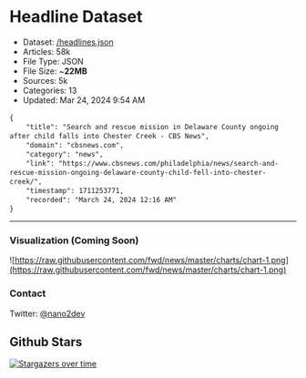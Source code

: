 # Headline Dataset

- Dataset: [/headlines.json](https://raw.githubusercontent.com/fwd/news/master/headlines.json) 
- Articles: 58k
- File Type: JSON
- File Size: ~**22MB**
- Sources: 5k
- Categories: 13
- Updated: Mar 24, 2024 9:54 AM

```
{
    "title": "Search and rescue mission in Delaware County ongoing after child falls into Chester Creek - CBS News",
    "domain": "cbsnews.com",
    "category": "news",
    "link": "https://www.cbsnews.com/philadelphia/news/search-and-rescue-mission-ongoing-delaware-county-child-fell-into-chester-creek/",
    "timestamp": 1711253771,
    "recorded": "March 24, 2024 12:16 AM"
}
```

---

### Visualization (Coming Soon)

![https://raw.githubusercontent.com/fwd/news/master/charts/chart-1.png](https://raw.githubusercontent.com/fwd/news/master/charts/chart-1.png)

### Contact 

Twitter: [@nano2dev](https://twitter.com/nano2dev)

## Github Stars

[![Stargazers over time](https://starchart.cc/fwd/news.svg)](https://starchart.cc/fwd/news)
